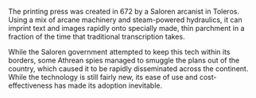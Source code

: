 The printing press was created in 672 by a Saloren arcanist in Toleros. Using a mix of arcane machinery and steam-powered hydraulics, it can imprint text and images rapidly onto specially made, thin parchment in a fraction of the time that traditional transcription takes.

While the Saloren government attempted to keep this tech within its borders, some Athrean spies managed to smuggle the plans out of the country, which caused it to be rapidly disseminated across the continent. While the technology is still fairly new, its ease of use and cost-effectiveness has made its adoption inevitable.
